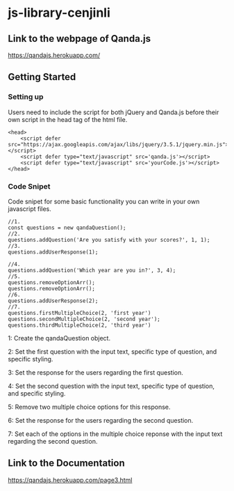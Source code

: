 # js-library-cenjinli

## Link to the webpage of Qanda.js
https://qandajs.herokuapp.com/

## Getting Started
### Setting up
Users need to include the script for both jQuery and Qanda.js before their own script in the head tag of the html file.
```
<head>
    <script defer src="https://ajax.googleapis.com/ajax/libs/jquery/3.5.1/jquery.min.js"></script>
    <script defer type="text/javascript" src='qanda.js'></script>
    <script defer type="text/javascript" src='yourCode.js'></script>
</head>
```
### Code Snipet
Code snipet for some basic functionality you can write in your own javascript files.
```
//1.
const questions = new qandaQuestion();
//2.
questions.addQuestion('Are you satisfy with your scores?', 1, 1); 
//3.
questions.addUserResponse(1);

//4.
questions.addQuestion('Which year are you in?', 3, 4);
//5.
questions.removeOptionArr();
questions.removeOptionArr();
//6.
questions.addUserResponse(2);
//7.
questions.firstMultipleChoice(2, 'first year')
questions.secondMultipleChoice(2, 'second year');
questions.thirdMultipleChoice(2, 'third year')
```
1: Create the qandaQuestion object.

2: Set the first question with the input text, specific type of question, and specific styling.

3: Set the response for the users regarding the first question.

4: Set the second question with the input text, specific type of question, and specific styling.

5: Remove two multiple choice options for this response.

6: Set the response for the users regarding the second question.

7: Set each of the options in the multiple choice reponse with the input text regarding the second question.
## Link to the Documentation
https://qandajs.herokuapp.com/page3.html

